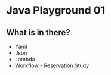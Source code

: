 # Java Playground 01

## What is in there?

- Yaml
- Json
- Lambda
- Workflow - Reservation Study




